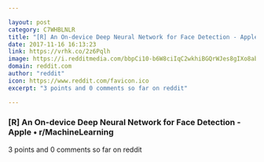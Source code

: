 ```yaml
---

layout: post
category: C7WHBLNLR
title: "[R] An On-device Deep Neural Network for Face Detection - Apple • r/MachineLearning"
date: 2017-11-16 16:13:23
link: https://vrhk.co/2z6Pqlh
image: https://i.redditmedia.com/bbpCi10-b6W8ciIqC2wkhiBGQrWJes8gIXo8abCKixc.jpg?w=320&s=347177b8806b6e5adaa20ee13a8dc313
domain: reddit.com
author: "reddit"
icon: https://www.reddit.com/favicon.ico
excerpt: "3 points and 0 comments so far on reddit"

---
```


### [R] An On-device Deep Neural Network for Face Detection - Apple • r/MachineLearning

3 points and 0 comments so far on reddit